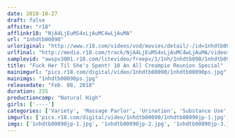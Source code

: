 ```yaml
---
date: 2018-10-27
draft: false
affsite: "r18"
afflinkr18: "NjA4LjEuMS4xLjAuMC4wLjAuMA"
url: "1nhdtb00090"
urloriginal: "http://www.r18.com/videos/vod/movies/detail/-/id=1nhdtb00090"
urlfinal: "http://media.r18.com/track/NjA4LjEuMS4xLjAuMC4wLjAuMA/videos/vod/movies/detail/-/id=1nhdtb00090"
samplevid: "awspv3001.r18.com/litevideo/freepv/1/1nh/1nhdtb090/1nhdtb090_dmb_w.mp4"
title: "Fuck Her Til She's Spent! 10 An All Creampie Reunion Special"
mainimgurl: "pics.r18.com/digital/video/1nhdtb00090/1nhdtb00090ps.jpg"
mainimgs: "1nhdtb00090ps.jpg"
releasedate: "Feb. 08, 2018"
duration: 235
productioncomp: "Natural High"
girls: ['----']
categories: ['Variety', 'Massage Parlor', 'Urination', 'Substance Use', 'Squirting', 'Over 4 Hours', 'Hi-Def']
imgurls: ['pics.r18.com/digital/video/1nhdtb00090/1nhdtb00090jp-1.jpg', 'pics.r18.com/digital/video/1nhdtb00090/1nhdtb00090jp-2.jpg', 'pics.r18.com/digital/video/1nhdtb00090/1nhdtb00090jp-3.jpg', 'pics.r18.com/digital/video/1nhdtb00090/1nhdtb00090jp-4.jpg', 'pics.r18.com/digital/video/1nhdtb00090/1nhdtb00090jp-5.jpg', 'pics.r18.com/digital/video/1nhdtb00090/1nhdtb00090jp-6.jpg', 'pics.r18.com/digital/video/1nhdtb00090/1nhdtb00090jp-7.jpg', 'pics.r18.com/digital/video/1nhdtb00090/1nhdtb00090jp-8.jpg', 'pics.r18.com/digital/video/1nhdtb00090/1nhdtb00090jp-9.jpg', 'pics.r18.com/digital/video/1nhdtb00090/1nhdtb00090jp-10.jpg', 'pics.r18.com/digital/video/1nhdtb00090/1nhdtb00090jp-11.jpg', 'pics.r18.com/digital/video/1nhdtb00090/1nhdtb00090jp-12.jpg', 'pics.r18.com/digital/video/1nhdtb00090/1nhdtb00090jp-13.jpg', 'pics.r18.com/digital/video/1nhdtb00090/1nhdtb00090jp-14.jpg', 'pics.r18.com/digital/video/1nhdtb00090/1nhdtb00090jp-15.jpg', 'pics.r18.com/digital/video/1nhdtb00090/1nhdtb00090jp-16.jpg', 'pics.r18.com/digital/video/1nhdtb00090/1nhdtb00090jp-17.jpg', 'pics.r18.com/digital/video/1nhdtb00090/1nhdtb00090jp-18.jpg', 'pics.r18.com/digital/video/1nhdtb00090/1nhdtb00090jp-19.jpg', 'pics.r18.com/digital/video/1nhdtb00090/1nhdtb00090jp-20.jpg']
imgs: ['1nhdtb00090jp-1.jpg', '1nhdtb00090jp-2.jpg', '1nhdtb00090jp-3.jpg', '1nhdtb00090jp-4.jpg', '1nhdtb00090jp-5.jpg', '1nhdtb00090jp-6.jpg', '1nhdtb00090jp-7.jpg', '1nhdtb00090jp-8.jpg', '1nhdtb00090jp-9.jpg', '1nhdtb00090jp-10.jpg', '1nhdtb00090jp-11.jpg', '1nhdtb00090jp-12.jpg', '1nhdtb00090jp-13.jpg', '1nhdtb00090jp-14.jpg', '1nhdtb00090jp-15.jpg', '1nhdtb00090jp-16.jpg', '1nhdtb00090jp-17.jpg', '1nhdtb00090jp-18.jpg', '1nhdtb00090jp-19.jpg', '1nhdtb00090jp-20.jpg']
---
```

